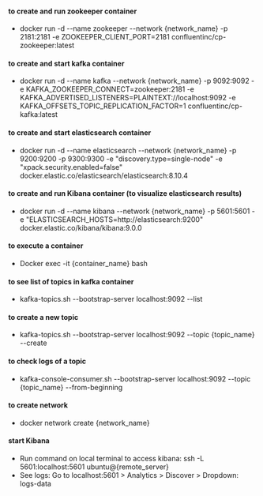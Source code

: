 #### to create and run zookeeper container
* docker run -d --name zookeeper --network {network_name} -p 2181:2181 -e ZOOKEEPER_CLIENT_PORT=2181 confluentinc/cp-zookeeper:latest

#### to create and start kafka container
* docker run -d --name kafka --network {network_name} -p 9092:9092 -e KAFKA_ZOOKEEPER_CONNECT=zookeeper:2181 -e KAFKA_ADVERTISED_LISTENERS=PLAINTEXT://localhost:9092 -e KAFKA_OFFSETS_TOPIC_REPLICATION_FACTOR=1 confluentinc/cp-kafka:latest

#### to create and start elasticsearch container
* docker run -d --name elasticsearch --network {network_name} -p 9200:9200 -p 9300:9300 -e "discovery.type=single-node" -e "xpack.security.enabled=false" docker.elastic.co/elasticsearch/elasticsearch:8.10.4

#### to create and run Kibana container (to visualize elasticsearch results)
* docker run -d --name kibana --network {network_name} -p 5601:5601 -e "ELASTICSEARCH_HOSTS=http://elasticsearch:9200" docker.elastic.co/kibana/kibana:9.0.0

#### to execute a container
* Docker exec -it {container_name} bash
  
#### to see list of topics in kafka container
* kafka-topics.sh --bootstrap-server localhost:9092 --list
  
#### to create a new topic
* kafka-topics.sh --bootstrap-server localhost:9092 --topic {topic_name} --create
  
#### to check logs of a topic
* kafka-console-consumer.sh --bootstrap-server localhost:9092 --topic {topic_name} --from-beginning

#### to create network
* docker network create {network_name}
  
#### start Kibana
* Run command on local terminal to access kibana: ssh -L 5601:localhost:5601 ubuntu@{remote_server}
* See logs: Go to localhost:5601 > Analytics > Discover > Dropdown: logs-data
